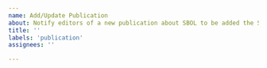 ```yaml
---
name: Add/Update Publication
about: Notify editors of a new publication about SBOL to be added the SBOL website, or an update to publication already listed on the website.
title: ''
labels: 'publication'
assignees: ''

---
```



